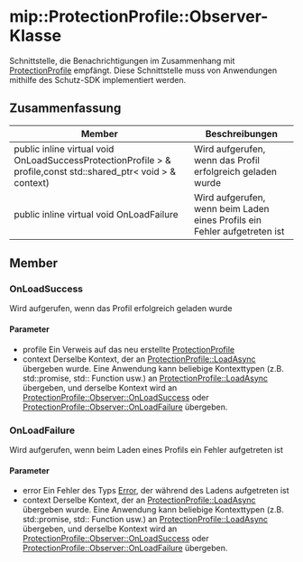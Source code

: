 # <a name="class-mipprotectionprofileobserver"></a>mip::ProtectionProfile::Observer-Klasse 
Schnittstelle, die Benachrichtigungen im Zusammenhang mit [ProtectionProfile](#classmip_1_1_protection_profile) empfängt.
Diese Schnittstelle muss von Anwendungen mithilfe des Schutz-SDK implementiert werden.
## <a name="summary"></a>Zusammenfassung
 Member                        | Beschreibungen                                
--------------------------------|---------------------------------------------
public inline virtual void OnLoadSuccessProtectionProfile > & profile,const std::shared_ptr< void > & context) | Wird aufgerufen, wenn das Profil erfolgreich geladen wurde
public inline virtual void OnLoadFailure | Wird aufgerufen, wenn beim Laden eines Profils ein Fehler aufgetreten ist
## <a name="members"></a>Member
### <a name="onloadsuccess"></a>OnLoadSuccess
Wird aufgerufen, wenn das Profil erfolgreich geladen wurde
#### <a name="parameters"></a>Parameter
* profile Ein Verweis auf das neu erstellte [ProtectionProfile](#classmip_1_1_protection_profile)
* context Derselbe Kontext, der an [ProtectionProfile::LoadAsync](#classmip_1_1_protection_profile_1aeb141706dc10935931841fdb82d11031) übergeben wurde. Eine Anwendung kann beliebige Kontexttypen (z.B. std::promise, std:: Function usw.) an [ProtectionProfile::LoadAsync](#classmip_1_1_protection_profile_1aeb141706dc10935931841fdb82d11031) übergeben, und derselbe Kontext wird an [ProtectionProfile::Observer::OnLoadSuccess](#classmip_1_1_protection_profile_1_1_observer_1a31e73965ffb0bd152b3954b013faa773) oder [ProtectionProfile::Observer::OnLoadFailure](#classmip_1_1_protection_profile_1_1_observer_1acdad73bb6a2dcc93295e0e16e422f291) übergeben.
### <a name="onloadfailure"></a>OnLoadFailure
Wird aufgerufen, wenn beim Laden eines Profils ein Fehler aufgetreten ist
#### <a name="parameters"></a>Parameter
* error Ein Fehler des Typs [Error](#classmip_1_1_error), der während des Ladens aufgetreten ist 
* context Derselbe Kontext, der an [ProtectionProfile::LoadAsync](#classmip_1_1_protection_profile_1aeb141706dc10935931841fdb82d11031) übergeben wurde. Eine Anwendung kann beliebige Kontexttypen (z.B. std::promise, std:: Function usw.) an [ProtectionProfile::LoadAsync](#classmip_1_1_protection_profile_1aeb141706dc10935931841fdb82d11031) übergeben, und derselbe Kontext wird an [ProtectionProfile::Observer::OnLoadSuccess](#classmip_1_1_protection_profile_1_1_observer_1a31e73965ffb0bd152b3954b013faa773) oder [ProtectionProfile::Observer::OnLoadFailure](#classmip_1_1_protection_profile_1_1_observer_1acdad73bb6a2dcc93295e0e16e422f291) übergeben.